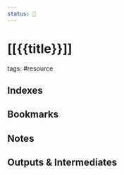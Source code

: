 ```yaml
---
status: 📃
---
```


# [[{{title}}]]

tags: #resource

## Indexes

## Bookmarks

## Notes

## Outputs & Intermediates

<!--
- [ ]
-->
